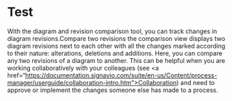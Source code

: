 # Test 

With the diagram and revision comparison tool, you can track changes in diagram revisions.Compare two revisions the comparison view displays 
two diagram revisions next to each other with all the changes marked according to their nature: alterations, deletions and additions. 
Here, you can compare any two revisions of a diagram to another. This can be helpful when you are working collaboratively with your 
colleagues (see <a href=“https://documentation.signavio.com/suite/en-us/Content/process-manager/userguide/collaboration-intro.htm">Collaboration</a>) and need 
to approve or implement the changes someone else has made to a process.
